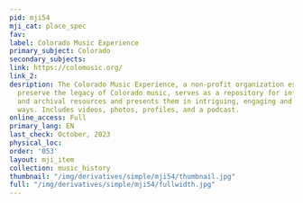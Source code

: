 ```yaml
---
pid: mji54
mji_cat: place_spec
fav: 
label: Colorado Music Experience
primary_subject: Colorado
secondary_subjects: 
link: https://colomusic.org/
link_2: 
desription: The Colorado Music Experience, a non-profit organization established to
  preserve the legacy of Colorado music, serves as a repository for informational
  and archival resources and presents them in intriguing, engaging and entertaining
  ways. Includes videos, photos, profiles, and a podcast.
online_access: Full
primary_lang: EN
last_check: October, 2023
physical_loc: 
order: '053'
layout: mji_item
collection: music_history
thumbnail: "/img/derivatives/simple/mji54/thumbnail.jpg"
full: "/img/derivatives/simple/mji54/fullwidth.jpg"
---
```

